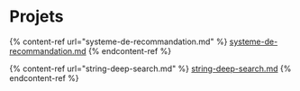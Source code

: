 # Projets

{% content-ref url="systeme-de-recommandation.md" %}
[systeme-de-recommandation.md](systeme-de-recommandation.md)
{% endcontent-ref %}

{% content-ref url="string-deep-search.md" %}
[string-deep-search.md](string-deep-search.md)
{% endcontent-ref %}

